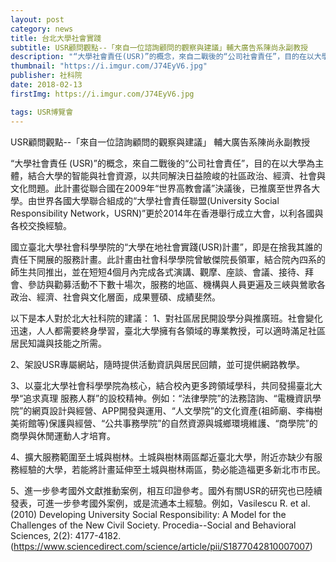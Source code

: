```yaml
---
layout: post
category: news
title: 台北大學社會實踐
subtitle: USR顧問觀點--「來自一位諮詢顧問的觀察與建議」輔大廣告系陳尚永副教授
description: "“大學社會責任(USR)”的概念，來自二戰後的“公司社會責任”，目的在以大學為主體，結合大學的智能與社會資源，以共同解決日益險峻的社區政治、經濟、社會與文化問題..."
thumbnail: "https://i.imgur.com/J74EyV6.jpg"
publisher: 社科院
date: 2018-02-13
firstImg: https://i.imgur.com/J74EyV6.jpg

tags: USR博覽會
---
```


USR顧問觀點--「來自一位諮詢顧問的觀察與建議」
輔大廣告系陳尚永副教授

“大學社會責任 (USR)”的概念，來自二戰後的“公司社會責任”，目的在以大學為主體，結合大學的智能與社會資源，以共同解決日益險峻的社區政治、經濟、社會與文化問題。此計畫從聯合國在2009年“世界高教會議”決議後，已推廣至世界各大學。由世界各國大學聯合組成的“大學社會責任聯盟(University Social Responsibility Network，USRN)”更於2014年在香港舉行成立大會，以利各國與各校交換經驗。

國立臺北大學社會科學學院的“大學在地社會實踐(USR)計畫”，即是在捨我其誰的責任下開展的服務計畫。此計畫由社會科學學院曾敏傑院長領軍，結合院內四系的師生共同推出，並在短短4個月內完成各式演講、觀摩、座談、會議、接待、拜會、參訪與勸募活動不下數十場次，服務的地區、機構與人員更遍及三峽與鶯歌各政治、經濟、社會與文化層面，成果豐碩、成績斐然。

以下是本人對於北大社科院的建議：
1、對社區居民開設學分與推廣班。社會變化迅速，人人都需要終身學習，臺北大學擁有各領域的專業教授，可以適時滿足社區居民知識與技能之所需。

2、架設USR專屬網站，隨時提供活動資訊與居民回饋，並可提供網路教學。

3、以臺北大學社會科學學院為核心，結合校內更多跨領域學科，共同發揚臺北大學“追求真理 服務人群”的設校精神。例如：“法律學院”的法務諮詢、“電機資訊學院”的網頁設計與經營、APP開發與運用、“人文學院”的文化資產(祖師廟、李梅樹美術館等)保護與經營、“公共事務學院”的自然資源與城鄉環境維護、“商學院”的商學與休閒運動人才培育。

4、擴大服務範圍至土城與樹林。土城與樹林兩區鄰近臺北大學，附近亦缺少有服務經驗的大學，若能將計畫延伸至土城與樹林兩區，勢必能造福更多新北市市民。

5、進一步參考國外文獻推動案例，相互印證參考。國外有關USR的研究也已陸續發表，可進一步參考國外案例，或是流通本土經驗。例如，Vasilescu R. et al. (2010) Developing University Social Responsibility: A Model for the Challenges of the New Civil Society. Procedia--Social and Behavioral Sciences, 2(2): 4177-4182.
(https://www.sciencedirect.com/science/article/pii/S1877042810007007)